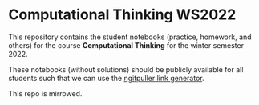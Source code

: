 # Computational Thinking WS2022

This repository contains the student notebooks (practice, homework, and others) for the course **Computational Thinking** for the winter semester 2022.

These notebooks (without solutions) should be publicly available for all students such that we can use the [ngitpuller link generator](https://jupyterhub.github.io/nbgitpuller/link.html).

This repo is mirrowed.